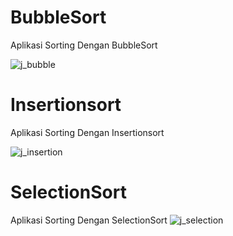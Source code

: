 # BubbleSort

Aplikasi Sorting Dengan BubbleSort

![j_bubble](https://user-images.githubusercontent.com/47927755/137375072-e27c508a-6547-4ee2-bd72-791a77e61108.PNG)

# Insertionsort

Aplikasi Sorting Dengan Insertionsort

![j_insertion](https://user-images.githubusercontent.com/47927755/137375096-c1a5288c-d80a-4bd8-83a5-958fe07e5c05.PNG)

# SelectionSort

Aplikasi Sorting Dengan SelectionSort
![j_selection](https://user-images.githubusercontent.com/47927755/137376668-301312c5-4b4a-48b6-bc3a-62765ae9c844.PNG)
